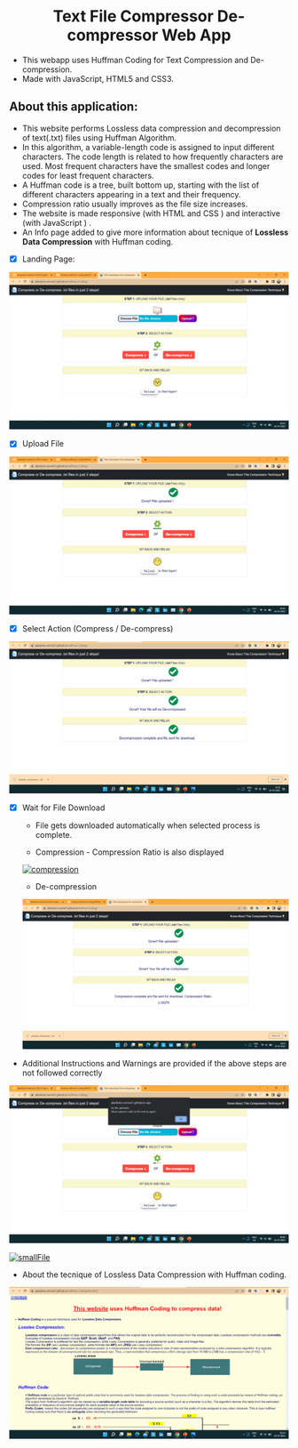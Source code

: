 <!-- Author : Akanksha Verma -->
<div align="center">
<h1> Text File Compressor De-compressor Web App</h1>
</div>


- This webapp uses Huffman Coding for Text Compression and De-compression.
- Made with JavaScript, HTML5 and CSS3.



## About this application:

* This website performs Lossless data compression and decompression of text(.txt) files using Huffman Algorithm.
* In this algorithm, a variable-length code is assigned to input different characters. The code length is related to how frequently characters are used. Most frequent characters have the smallest codes and longer codes for least frequent characters.
* A Huffman code is a tree, built bottom up, starting with the list of different characters appearing in a text and their frequency. 
* Compression ratio usually improves as the file size increases.
* The website is made responsive (with HTML and CSS ) and interactive (with JavaScript ) .
* An Info page added to give more information about tecnique of **Lossless Data Compression** with Huffman coding.



- [x] Landing Page:

<a href="#"> ![screenshot](images/readme-images/landing-page.png) </a>

- [x] Upload File

<a href="#"> ![step1](images/readme-images/step1.png) </a>


- [x] Select Action (Compress / De-compress)

<a href="#"> ![step2](images/readme-images/step2.png) </a>


- [x] Wait for File Download
    * File gets downloaded automatically when selected process is complete.

    * Compression - Compression Ratio is also displayed 

    <a href="#"> ![compression](images/readme-images/step3.png) </a>
    
    * De-compression

    <a href="#"> ![decompression](images/readme-images/decompression.png) </a>

* Additional Instructions and Warnings are provided if the above steps are not followed correctly

<a href="#"> ![noFile](images/readme-images/nofile.png) </a>

<a href="#"> ![smallFile](images/readme-images/verysmallfile.png)  </a>



* About the tecnique of Lossless Data Compression with Huffman coding.

<a href="#"> ![info1](images/readme-images/info.png) </a>

